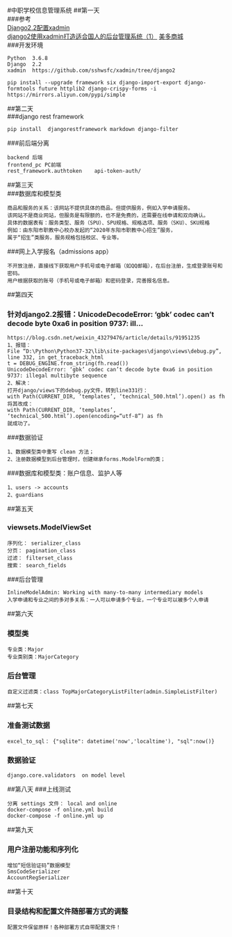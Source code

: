#中职学校信息管理系统
##第一天  
###参考  
[Django2.2配置xadmin](https://blog.csdn.net/weixin_44944640/article/details/89402815)   
[django2使用xadmin打造适合国人的后台管理系统（1）](https://www.jianshu.com/p/9b3bfe934511)
[美多商城](https://gitee.com/zjdyez/meduo.site)    
###开发环境  
```text
Python  3.6.8
Django  2.2
xadmin  https://github.com/sshwsfc/xadmin/tree/django2
```
```commandline
pip install --upgrade framework six django-import-export django-formtools future httplib2 django-crispy-forms -i https://mirrors.aliyun.com/pypi/simple
```
##第二天   
###django rest framework  
```commandline
pip install  djangorestframework markdown django-filter
```  
###前后端分离  
```text
backend 后端
frontend_pc PC前端
rest_framework.authtoken    api-token-auth/
```
##第三天  
###数据库和模型类
```text
商品和服务的关系：该网站不提供具体的商品，但提供服务，例如入学申请服务。
该网站不是商业网站，但服务是有限额的，也不是免费的，还需要在线申请和双向确认。
具体的数据表有：服务类型、服务（SPU）、SPU规格、规格选项、服务（SKU）、SKU规格
例如：由东阳市职教中心校办发起的“2020年东阳市职教中心招生”服务，
属于“招生”类服务，服务规格包括校区、专业等。
```
###网上入学报名（admissions app）  
```text
不开放注册，直接线下获取用户手机号或电子邮箱（如QQ邮箱），在后台注册，生成登录账号和密码。
用户根据获取的账号（手机号或电子邮箱）和密码登录，完善报名信息。
```
##第四天  
### 针对django2.2报错：UnicodeDecodeError: ‘gbk’ codec can’t decode byte 0xa6 in position 9737: ill…  

```text
https://blog.csdn.net/weixin_43279476/article/details/91951235
1、报错：
File “D:\Python\Python37-32\lib\site-packages\django\views\debug.py”, line 332, in get_traceback_html
t = DEBUG_ENGINE.from_string(fh.read())
UnicodeDecodeError: ‘gbk’ codec can’t decode byte 0xa6 in position 9737: illegal multibyte sequence
2、解决：
打开django/views下的debug.py文件，转到line331行：
with Path(CURRENT_DIR, ‘templates’, ‘technical_500.html’).open() as fh
将其改成：
with Path(CURRENT_DIR, ‘templates’, ‘technical_500.html’).open(encoding=“utf-8”) as fh
就成功了。
```
###数据验证  
```text
1、数据模型类中重写 clean 方法；
2、注册数据模型到后台管理时，创建继承forms.ModelForm的类；
```
###数据库和模型类：账户信息、监护人等   
```text
1、users -> accounts
2、guardians
```
##第五天   
### viewsets.ModelViewSet   
```text
序列化： serializer_class  
分页： pagination_class  
过滤： filterset_class
搜索： search_fields
```
###后台管理   
```text
InlineModelAdmin: Working with many-to-many intermediary models
入学申请和专业之间的多对多关系：一人可以申请多个专业，一个专业可以被多个人申请
```
##第六天 
### 模型类  
```text
专业类：Major
专业类别类：MajorCategory
```  
### 后台管理  
```text
自定义过滤类：class TopMajorCategoryListFilter(admin.SimpleListFilter)
```
##第七天 
### 准备测试数据  
```text
excel_to_sql： {"sqlite": datetime('now','localtime'), "sql":now()}
```  
### 数据验证    
```text
django.core.validators  on model level
```  
##第八天
###上线测试
```text
分离 settings 文件： local and online
docker-compose -f online.yml build
docker-compose -f online.yml up
```
##第九天 
### 用户注册功能和序列化  
```text
增加“短信验证码”数据模型
SmsCodeSerializer
AccountRegSerializer  
```  
##第十天 
### 目录结构和配置文件随部署方式的调整 
```text
配置文件保留原样！各种部署方式自带配置文件！ 
```  
